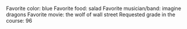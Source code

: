 Favorite color: blue
Favorite food: salad
Favorite musician/band: imagine dragons 
Favorite movie: the wolf of wall street
Requested grade in the course: 96
